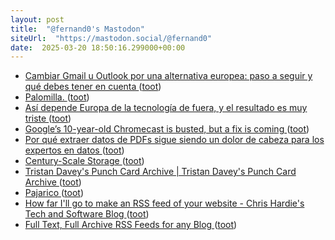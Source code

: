 ```yaml
---
layout: post
title:  "@fernand0's Mastodon"
siteUrl:  "https://mastodon.social/@fernand0"
date:  2025-03-20 18:50:16.299000+00:00
---
```

*  [Cambiar Gmail u Outlook por una alternativa europea: paso a seguir y qué debes tener en cuenta ](https://www.xataka.com/basics/cambiar-gmail-u-outlook-alternativa-europea-paso-a-seguir-que-debes-tener-cuent) ([toot](https://mastodon.social/@fernand0/114196258245554162))
*  [Palomilla. ](https://avecesunafoto.wordpress.com/2025/03/20/palomilla) ([toot](https://mastodon.social/@fernand0/114196229731990899))
*  [Así depende Europa de la tecnología de fuera, y el resultado es muy triste ](https://wwwhatsnew.com/2025/03/02/asi-depende-europa-de-la-tecnologia-de-fuera-y-el-resultado-es-muy-triste) ([toot](https://mastodon.social/@fernand0/114195959184097908))
*  [Google’s 10-year-old Chromecast is busted, but a fix is coming ](https://arstechnica.com/google/2025/03/googles-10-year-old-chromecast-is-busted-but-a-fix-is-coming) ([toot](https://mastodon.social/@fernand0/114195635661601276))
*  [Por qué extraer datos de PDFs sigue siendo un dolor de cabeza para los expertos en datos ](https://wwwhatsnew.com/2025/03/13/por-que-extraer-datos-de-pdfs-sigue-siendo-un-dolor-de-cabeza-para-los-expertos-en-datos) ([toot](https://mastodon.social/@fernand0/114195383512264964))
*  [Century-Scale Storage ](https://lil.law.harvard.edu/century-scale-storage) ([toot](https://mastodon.social/@fernand0/114194790397680186))
*  [Tristan Davey's Punch Card Archive \| Tristan Davey's Punch Card Archive ](https://punchcards.tristandavey.com) ([toot](https://mastodon.social/@fernand0/114194552152971824))
*  [Pajarico ](https://www.flickr.com/photos/fernand0/54375122540) ([toot](https://mastodon.social/@fernand0/114194422904377682))
*  [How far I'll go to make an RSS feed of your website - Chris Hardie's Tech and Software Blog ](https://tech.chrishardie.com/2025/rss-feed-of-your-website) ([toot](https://mastodon.social/@fernand0/114194257680053271))
*  [Full Text, Full Archive RSS Feeds for any Blog ](https://www.dogesec.com/blog/full_text_rss_atom_blog_feeds) ([toot](https://mastodon.social/@fernand0/114194078761681207))
